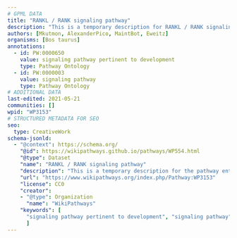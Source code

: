 ```yaml
---
# GPML DATA
title: "RANKL / RANK signaling pathway"
description: "This is a temporary description for RANKL / RANK signaling pathway"
authors: [Mkutmon, AlexanderPico, MaintBot, Eweitz]
organisms: [Bos taurus]
annotations:
  - id: PW:0000650
    value: signaling pathway pertinent to development
    type: Pathway Ontology
  - id: PW:0000003
    value: signaling pathway
    type: Pathway Ontology
# ADDITIONAL DATA
last-edited: 2021-05-21
communities: []
wpid: "WP3153"
# STRUCTURED METADATA FOR SEO
seo:
  type: CreativeWork
schema-jsonld:
  - "@context": https://schema.org/
    "@id": https://wikipathways.github.io/pathways/WP554.html
    "@type": Dataset
    "name": "RANKL / RANK signaling pathway"
    "description": "This is a temporary description for the pathway entitled: RANKL / RANK signaling pathway"
    "url": "https://www.wikipathways.org/index.php/Pathway:WP3153"
    "license": CC0
    "creator":
    - "@type": Organization
      "name": "WikiPathways"
    "keywords": [
      "signaling pathway pertinent to development", "signaling pathway",
      ]
---
```

